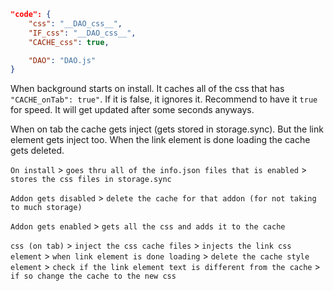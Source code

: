 ```json
"code": {
    "css": "__DAO_css__",
    "IF_css": "__DAO_css__",
    "CACHE_css": true,

    "DAO": "DAO.js"
}
```    
When background starts on install. It caches all of the css that has `"CACHE_onTab": true"`. If it is false, it ignores it. Recommend to have it `true` for speed. It will get updated after some seconds anyways.

When on tab the cache gets inject (gets stored in storage.sync). But the link element gets inject too. When the link element is done loading the cache gets deleted. 

`On install` > `goes thru all of the info.json files that is enabled` > `stores the css files in storage.sync`

`Addon gets disabled` > `delete the cache for that addon (for not taking to much storage)`

`Addon gets enabled` > `gets all the css and adds it to the cache`

`css (on tab)` > `inject the css cache files` > `injects the link css element` > `when link element is done loading` > `delete the cache style element` > `check if the link element text is different from the cache` > `if so change the cache to the new css`